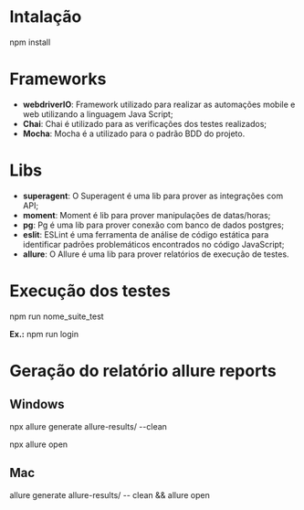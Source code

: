 # Intalação

npm install

# Frameworks

- **webdriverIO**: Framework utilizado para realizar as automações mobile e web utilizando a linguagem Java Script;
- **Chai**: Chai é utilizado para as verificações dos testes realizados;
- **Mocha**: Mocha é a utilizado para o padrão BDD do projeto.

# Libs

- **superagent**: O Superagent é uma lib para prover as integrações com API;
- **moment**: Moment é lib para prover manipulações de datas/horas;
- **pg**: Pg é uma lib para prover conexão com banco de dados postgres;
- **eslit**: ESLint é uma ferramenta de análise de código estática para identificar padrões problemáticos encontrados no código JavaScript;
- **allure**: O Allure é uma lib para prover relatórios de execução de testes.

# Execução dos testes

npm run nome_suite_test

**Ex.:** npm run login

# Geração do relatório allure reports

## Windows

npx allure generate allure-results/ --clean

npx allure open

## Mac

allure generate allure-results/ -- clean && allure open

